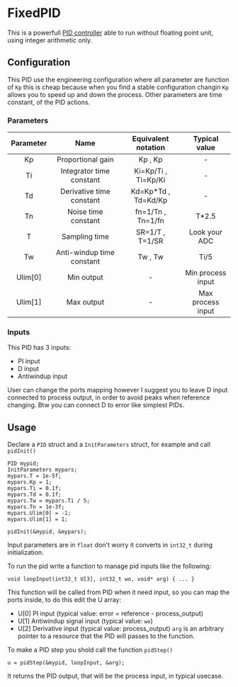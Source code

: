 # FixedPID

This is a powerfull [PID controller](https://en.wikipedia.org/wiki/PID_controller) able to run without floating point unit, using integer arithmetic only.

## Configuration
This PID use the engineering configuration where all parameter are function of `Kp` this is cheap because when you find a stable configuration changin `Kp` allows you to speed up and down the process. Other parameters are time constant, of the PID actions.

### Parameters
| Parameter 	|            Name           	| Equivalent notation 	| Typical value 	|
|:---------:	|:-------------------------:	|:---------------------:|:---------------:|
|     Kp    	|     Proportional gain     	|       Kp , Kp       	|       -       	|
|     Ti    	|  Integrator time constant 	| Ki=Kp/Ti , Ti=Kp/Ki 	|       -       	|
|     Td    	|  Derivative time constant 	| Kd=Kp*Td , Td=Kd/Kp 	|       -       	|
|     Tn    	|    Noise time constant    	|  fn=1/Tn , Tn=1/fn  	|     T*2.5     	|
|     T     	|       Sampling time       	|   SR=1/T , T=1/SR   	| Look your ADC 	|
|     Tw    	| Anti-windup time constant 	|       Tw , Tw       	|      Ti/5     	|
|   Ulim[0] 	|       Min output           	|          -   	        |Min process input|
|   Ulim[1] 	|       Max output           	|          -   	        |Max process input|

### Inputs
This PID has 3 inputs:
- PI input
- D input
- Antiwindup input

User can change the ports mapping however I suggest you to leave D input connected to process output, in order to avoid peaks when reference changing. Btw you can connect D to error like simplest PIDs.

## Usage
Declare a `PID` struct and a `InitParameters` struct, for example and call `pidInit()`
```
PID mypid;
InitParameters mypars;
mypars.T = 1e-5f;
mypars.Kp = 1;
mypars.Ti = 0.1f;
mypars.Td = 0.1f;
mypars.Tw = mypars.Ti / 5;
mypars.Tn = 1e-3f;
mypars.Ulim[0] = -1;
mypars.Ulim[1] = 1;
	
pidInit(&mypid, &mypars);
```
Input parameters are in `float` don't worry it converts in `int32_t` during initialization.

To run the pid write a function to manage pid inputs like the following:
```
void loopInput(int32_t U[3], int32_t wo, void* arg) { ... }
```
This function will be called from PID when it need input, so you can map the ports inside, to do this edit the U array:
- U[0] PI input (typical value: error = reference - process_output)
- U[1] Antiwindup signal input (typical value: `wo`)
- U[2] Derivative input (typical value: process_output)
 `arg` is an arbitrary pointer to a resource that the PID will passes to the function.
 
 To make a PID step you shold call the function `pidStep()`
```
u = pidStep(&mypid, loopInput, &arg);
```
It returns the PID output, that will be the process input, in typical usecase.




